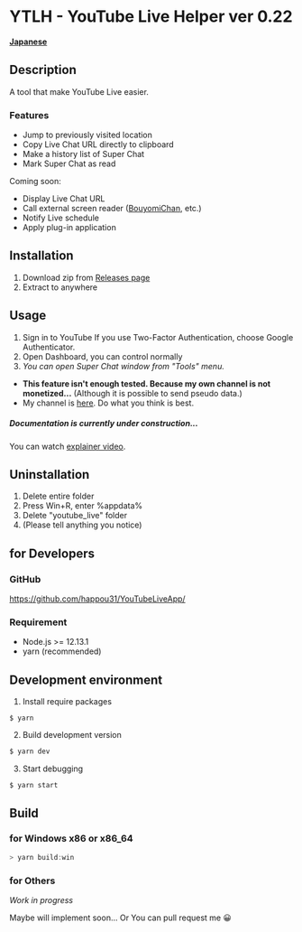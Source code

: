 # YTLH - YouTube Live Helper ver 0.22

[**Japanese**](README.md)

## Description

A tool that make YouTube Live easier.

### Features

- Jump to previously visited location
- Copy Live Chat URL directly to clipboard
- Make a history list of Super Chat
- Mark Super Chat as read

Coming soon:

- Display Live Chat URL
- Call external screen reader ([BouyomiChan](https://chi.usamimi.info/Program/Application/BouyomiChan/), etc.)
- Notify Live schedule
- Apply plug-in application

## Installation

1. Download zip from [Releases page](https://github.com/happou31/YouTubeLiveApp/releases)
2. Extract to anywhere

## Usage

1. Sign in to YouTube
If you use Two-Factor Authentication, choose Google Authenticator. 
2. Open Dashboard, you can control normally
3. *You can open Super Chat window from "Tools" menu.*
  - **This feature isn't enough tested. Because my own channel is not monetized...** (Although it is possible to send pseudo data.)
  - My channel is [here](https://www.youtube.com/channel/UCn9PQpGGbbcoq82TLnXYK5Q). Do what you think is best.

##### *Documentation is currently under construction...*
You can watch [explainer video](https://youtu.be/g88_v_hfOcQ).

## Uninstallation

1. Delete entire folder
2. Press Win+R,  enter %appdata%
3. Delete "youtube_live" folder
4. (Please tell anything you notice)

## for Developers

### GitHub
https://github.com/happou31/YouTubeLiveApp/

### Requirement

- Node.js >= 12.13.1
- yarn (recommended)

## Development environment

1. Install require packages

```
$ yarn
```

2. Build development version

```bash
$ yarn dev
```

3. Start debugging

```
$ yarn start
```

## Build

### for Windows x86 or x86_64
```powershell
> yarn build:win
```

### for Others

_Work in progress_

Maybe will implement soon...
Or You can pull request me 😀
